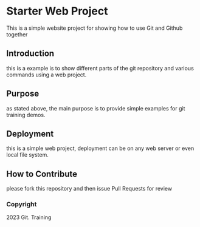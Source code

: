 # Starter Web Project

This is a simple website project for 
showing how to use Git and Github together

## Introduction

this is a example is to show different parts 
of the git repository and various commands
using a web project.

## Purpose

as stated above, the main purpose is to
provide simple examples for git training
demos.

## Deployment

this is a simple web project, deployment
can be on any web server or even local 
file system.

## How to Contribute

please fork this repository  and then issue Pull 
Requests for review
### Copyright

2023 Git. Training